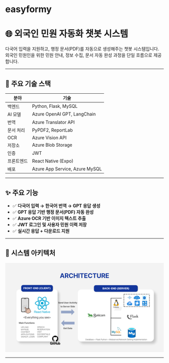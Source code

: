 # easyformy
# 🌐 외국인 민원 자동화 챗봇 시스템

다국어 입력을 지원하고, 행정 문서(PDF)를 자동으로 생성해주는 챗봇 시스템입니다.  
외국인 민원인을 위한 민원 안내, 정보 수집, 문서 자동 완성 과정을 단일 흐름으로 제공합니다.

---

## 🔧 주요 기술 스택

| 분야 | 기술 |
|------|------|
| 백엔드 | Python, Flask, MySQL |
| AI 모델 | Azure OpenAI GPT, LangChain |
| 번역 | Azure Translator API |
| 문서 처리 | PyPDF2, ReportLab |
| OCR | Azure Vision API |
| 저장소 | Azure Blob Storage |
| 인증 | JWT |
| 프론트엔드 | React Native (Expo) |
| 배포 | Azure App Service, Azure MySQL |

---

## ✨ 주요 기능

- ✅ **다국어 입력 → 한국어 번역 → GPT 응답 생성**
- ✅ **GPT 응답 기반 행정 문서(PDF) 자동 완성**
- ✅ **Azure OCR 기반 이미지 텍스트 추출**
- ✅ **JWT 로그인 및 사용자 민원 이력 저장**
- ✅ **실시간 응답 + 다운로드 지원**

---

## 📐 시스템 아키텍처
![시스템 아키텍처](./architecture.jpg)

---


